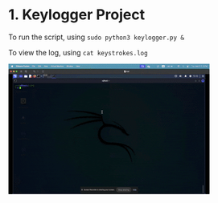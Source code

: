 # 1. Keylogger Project
To run the script, using `sudo python3 keylogger.py &`

To view the log, using `cat keystrokes.log`

![demo](https://github.com/chrispham-cyber/Cybersecurity-Practice-Projects/blob/main/keylogger/demo.gif)
